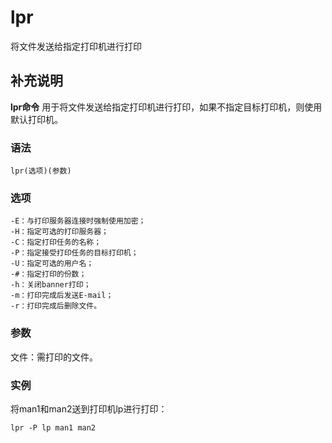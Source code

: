 lpr
===

将文件发送给指定打印机进行打印

## 补充说明

**lpr命令** 用于将文件发送给指定打印机进行打印，如果不指定目标打印机，则使用默认打印机。

###  语法

```shell
lpr(选项)(参数)
```

###  选项

```shell
-E：与打印服务器连接时强制使用加密；
-H：指定可选的打印服务器；
-C：指定打印任务的名称；
-P：指定接受打印任务的目标打印机；
-U：指定可选的用户名；
-#：指定打印的份数；
-h：关闭banner打印；
-m：打印完成后发送E-mail；
-r：打印完成后删除文件。
```

###  参数

文件：需打印的文件。

###  实例

将man1和man2送到打印机lp进行打印：

```shell
lpr -P lp man1 man2
```


